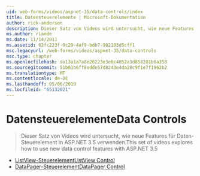 ```yaml
---
uid: web-forms/videos/aspnet-35/data-controls/index
title: Datensteuerelemente | Microsoft-Dokumentation
author: rick-anderson
description: Dieser Satz von Videos wird untersucht, wie neue Features für Daten-Steuerelement in ASP.NET 3.5 verwenden.
ms.author: riande
ms.date: 11/14/2011
ms.assetid: 62fc223f-9c29-4af9-bdb7-902103d5cff1
msc.legacyurl: /web-forms/videos/aspnet-35/data-controls
msc.type: chapter
ms.openlocfilehash: da13a1a7a8e26223e3e0c4852a3d858281b6a358
ms.sourcegitcommit: 51b01b6ff8edde57d8243e4da28c9f1e7f1962b2
ms.translationtype: MT
ms.contentlocale: de-DE
ms.lasthandoff: 05/06/2019
ms.locfileid: "65132021"
---
```

# <a name="data-controls"></a><span data-ttu-id="3c565-103">Datensteuerelemente</span><span class="sxs-lookup"><span data-stu-id="3c565-103">Data Controls</span></span>

> <span data-ttu-id="3c565-104">Dieser Satz von Videos wird untersucht, wie neue Features für Daten-Steuerelement in ASP.NET 3.5 verwenden.</span><span class="sxs-lookup"><span data-stu-id="3c565-104">This set of videos explores how to use new data control features with ASP.NET 3.5</span></span>

- [<span data-ttu-id="3c565-105">ListView-Steuerelement</span><span class="sxs-lookup"><span data-stu-id="3c565-105">ListView Control</span></span>](the-listview-control.md)
- [<span data-ttu-id="3c565-106">DataPager-Steuerelement</span><span class="sxs-lookup"><span data-stu-id="3c565-106">DataPager Control</span></span>](the-datapager-control.md)
